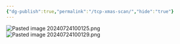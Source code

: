 ```yaml
---
{"dg-publish":true,"permalink":"/tcp-xmas-scan/","hide":"true"}
---
```



![Pasted image 20240724100125.png](/img/user/attachments/Pasted%20image%2020240724100125.png)
![Pasted image 20240724100129.png](/img/user/attachments/Pasted%20image%2020240724100129.png)